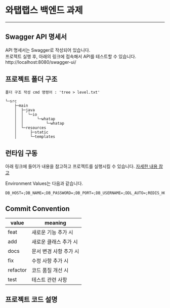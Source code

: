 # 와탭랩스 백엔드 과제

---

## Swagger API 명세서

API 명세서는 Swagger로 작성되어 있습니다.<br>
프로젝트 실행 후, 아래의 링크에 접속해서 API를 테스트할 수 있습니다.<br>
http://localhost:8080/swagger-ui/

## 프로젝트 폴더 구조

    폴더 구조 작성 cmd 명령어 : 'tree > level.txt' 

```
└─src
    ├─main
    │  ├─java
    │  │  └─io
    │  │      └─whatap
    │  │          └─whatap
    │  └─resources
    │      ├─static
    │      └─templates
```

## 런타임 구동

아래 링크에 들어가 내용을 참고하고 프로젝트를 실행시킬 수 있습니다.
[자세한 내용 참고](https://foregoing-session-2ae.notion.site/a57d70130bd34b31ae953094673bec1a?pvs=4)

Environment Values는 다음과 같습니다.

    DB_HOST=;DB_NAME=;DB_PASSWORD=;DB_PORT=;DB_USERNAME=;DDL_AUTO=;REDIS_HOST=;REDIS_PORT=;

## Commit Convention
| value | meaning |
| -- | -- |
| feat | 새로운 기능 추가 시 |
| add | 새로운 클래스 추가 시 |
| docs | 문서 변경 사항 추가 시 |
| fix | 수정 사항 추가 시 |
| refactor | 코드 품질 개선 시 |
| test | 테스트 관련 사항|

## 프로젝트 코드 설명


